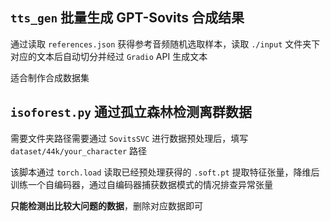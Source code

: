 ## `tts_gen` 批量生成 GPT-Sovits 合成结果

通过读取 `references.json` 获得参考音频随机选取样本，读取 `./input` 文件夹下对应的文本后自动切分并经过 `Gradio` API 生成文本

适合制作合成数据集

## `isoforest.py` 通过孤立森林检测离群数据

需要文件夹路径需要通过 `SovitsSVC` 进行数据预处理后，填写 `dataset/44k/your_character` 路径

该脚本通过 `torch.load` 读取已经预处理获得的 `.soft.pt` 提取特征张量，降维后训练一个自编码器，通过自编码器捕获数据模式的情况排查异常张量

**只能检测出比较大问题的数据**，删除对应数据即可